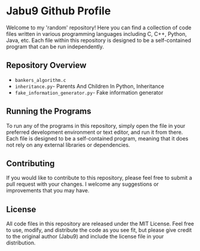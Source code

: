 <!DOCTYPE html>
<html>
  <head>
    <meta charset="UTF-8">
  </head>
  <body>
    <h1>Jabu9 Github Profile</h1>
    <p>Welcome to my 'random' repository! Here you can find a collection of code files written in various programming languages including C, C++, Python, Java, etc. Each file within this repository is designed to be a self-contained program that can be run independently.</p>
    <h2>Repository Overview</h2>
    <ul>
      <li><code>bankers_algorithm.c</code></li>
      <li><code>inheritance.py</code>- Parents And Children In Python, Inheritance</li>
      <li><code>fake_information_generator.py</code>- Fake information generator</li>
    </ul>
    <h2>Running the Programs</h2>
    <p>To run any of the programs in this repository, simply open the file in your preferred development environment or text editor, and run it from there. Each file is designed to be a self-contained program, meaning that it does not rely on any external libraries or dependencies.</p>
    <h2>Contributing</h2>
    <p>If you would like to contribute to this repository, please feel free to submit a pull request with your changes. I welcome any suggestions or improvements that you may have.</p>
    <h2>License</h2>
    <p>All code files in this repository are released under the MIT License. Feel free to use, modify, and distribute the code as you see fit, but please give credit to the original author (Jabu9) and include the license file in your distribution.</p>
  </body>
</html>
